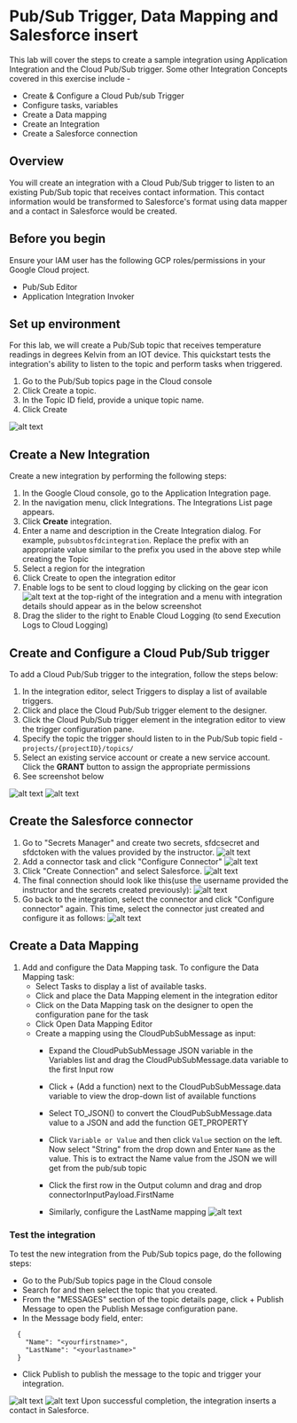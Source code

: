 # Pub/Sub Trigger, Data Mapping and Salesforce insert

This lab will cover the steps to create a sample integration using Application Integration and the Cloud Pub/Sub trigger. Some other Integration Concepts covered in this exercise include -
- Create & Configure a Cloud Pub/sub Trigger
- Configure tasks, variables
- Create a Data mapping
- Create an Integration
- Create a Salesforce connection

## Overview

You will create an integration with a Cloud Pub/Sub trigger to listen to an existing Pub/Sub topic that receives contact information. This contact information would be transformed to Salesforce's format using data mapper and a contact in Salesforce would be created. 

## Before you begin

Ensure your IAM user has the following GCP roles/permissions in your Google Cloud project.
- Pub/Sub Editor
- Application Integration Invoker

## Set up environment

For this lab, we will create a Pub/Sub topic that receives temperature readings in degrees Kelvin from an IOT device. This quickstart tests the integration's ability to listen to the topic and perform tasks when triggered.
1.  Go to the Pub/Sub topics page in the Cloud console
2.  Click Create a topic. 
3.  In the Topic ID field, provide a unique topic name.
4.  Click Create

![alt text](images/pubsubtopic.png)

## Create a New Integration

Create a new integration by  performing the following steps:

1. In the Google Cloud console, go to the Application Integration page.
2. In the navigation menu, click Integrations. The Integrations List page appears.
3. Click **Create** integration.
4. Enter a name and description in the Create Integration dialog. For example, `pubsubtosfdcintegration`. Replace the prefix with an appropriate value similar to the prefix you used in the above step while creating the Topic
5. Select a region for the integration
6. Click Create to open the integration editor
7. Enable logs to be sent to cloud logging by clicking on the gear icon ![alt text](images/gear_icon.png) at the top-right of the integration and a menu with integration details should appear as in the below screenshot
8. Drag the slider to the right to Enable Cloud Logging (to send Execution Logs to Cloud Logging)

## Create and Configure a Cloud Pub/Sub trigger

To add a Cloud Pub/Sub trigger to the integration, follow the steps below:
1. In the integration editor, select Triggers to display a list of available triggers.
2. Click and place the Cloud Pub/Sub trigger element to the designer.
3. Click the Cloud Pub/Sub trigger element in the integration editor to view the trigger configuration pane.
4. Specify the topic the trigger should listen to in the Pub/Sub topic field - `projects/{projectID}/topics/`
5. Select an existing service account or create a new service account. Click the **GRANT** button to assign the appropriate permissions
6. See screenshot below

![alt text](images/pubsubtrigger.png)
![alt text](images/configurepubsubtrigger.png)

## Create the Salesforce connector

1. Go to "Secrets Manager" and create two secrets, sfdcsecret and sfdctoken with the values provided by the instructor.
![alt text](images/createsecret.png)
2. Add a connector task and click "Configure Connector"
![alt text](images/configureconnector.png)
3. Click "Create Connection" and select Salesforce.
![alt text](images/createconnection.png)
4. The final connection should look like this(use the username provided the instructor and the secrets created previously):
![alt text](images/connectiondetails.png)
5. Go back to the integration, select the connector and click "Configure connector" again. This time, select the connector just created and configure it as follows:
![alt text](images/connectorconfig.png)

## Create a Data Mapping

1. Add and configure the Data Mapping task. To configure the Data Mapping task:
    - Select Tasks to display a list of available tasks.
    - Click and place the Data Mapping element in the integration editor
    - Click on the Data Mapping task on the designer to open the configuration pane for the task
    - Click Open Data Mapping Editor
    - Create a mapping using the CloudPubSubMessage as input:
      - Expand the CloudPubSubMessage JSON variable in the Variables list and drag the CloudPubSubMessage.data variable to the first Input row
      - Click + (Add a function) next to the CloudPubSubMessage.data variable to view the drop-down list of available functions
      - Select TO_JSON() to convert the CloudPubSubMessage.data value to a JSON and add the function GET_PROPERTY
      - Click `Variable or Value` and then click `Value` section on the left. Now select "String" from the drop down and Enter `Name` as the value. This is to extract the Name value from the JSON we will get from the pub/sub topic
        
      - Click the first row in the Output column and drag and drop connectorInputPayload.FirstName
      - Similarly, configure the LastName mapping
![alt text](images/datamapping.png)


### Test the integration
To test the new integration from the Pub/Sub topics page, do the following steps:
- Go to the Pub/Sub topics page in the Cloud console
- Search for and then select the topic that you created.
- From the "MESSAGES" section of the topic details page, click + Publish Message to open the Publish Message configuration pane.
- In the Message body field, enter:
```
  {
    "Name": "<yourfirstname>",
    "LastName": "<yourlastname>"
  }
  ```
- Click Publish to publish the message to the topic and trigger your integration.

![alt text](images/pubsubtest1.png)
![alt text](images/pubsubtest2.png)
Upon successful completion, the integration inserts a contact in Salesforce.

